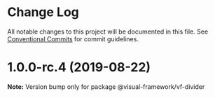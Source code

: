 # Change Log

All notable changes to this project will be documented in this file.
See [Conventional Commits](https://conventionalcommits.org) for commit guidelines.

# 1.0.0-rc.4 (2019-08-22)

**Note:** Version bump only for package @visual-framework/vf-divider
